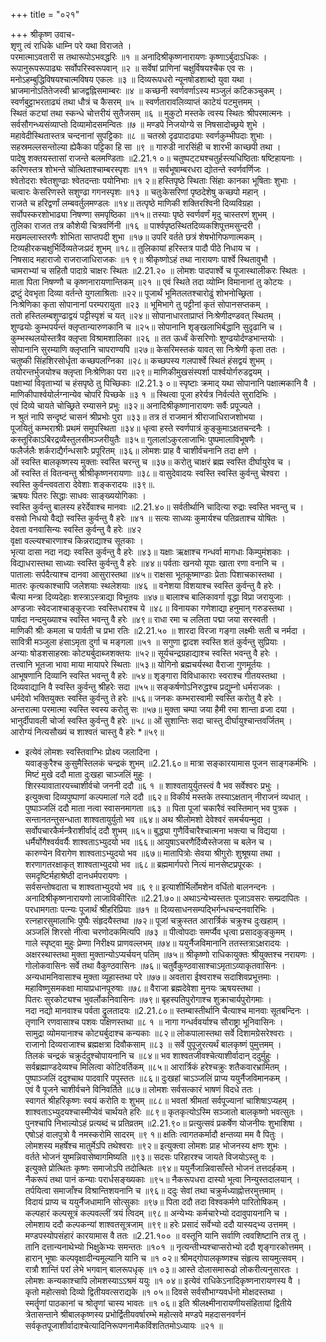 +++
title = "०२१"

+++
श्रीकृष्ण उवाच-  
शृणु त्वं राधिके धाम्नि परे यथा विराजते ।  
परमात्माऽवतारी स तथारूपोऽभवद्धरिः ॥१ ॥
अनादिश्रीकृष्णनारायणः कृष्णाऽर्बुदाऽधिकः ।  
रूपानुरूपरूपाढ्यः सर्वोपरिस्वरूपवान् ॥२ ॥
सर्वेषां प्राणिनां चक्षुर्विषयश्चैक एव सः ।  
मनोऽहम्बुद्धिविषयश्चात्मविषय एकलः ॥३ ॥
दिव्यरूपधरो न्यूनषोडशाब्दो युवा यथा ।  
भ्राजमानोऽतितेजस्वी भ्राजद्वह्निसमाम्बरः ॥४ ॥
कच्छनी स्वर्णवर्णाऽस्य मञ्जुलं कटिकञ्चुकम् ।  
स्वर्णबुट्टाभरताढ्यं तथा धौत्रं च कैसरम् ॥५ ॥
स्वर्णतारावलिव्याप्तं काटेयं पटमुत्तमम् ।  
स्थितं कट्यां तथा स्कन्धे चोत्तरीयं सुतैजसम् ॥६ ॥
मुकुटो मस्तके त्वस्य स्थितः श्रीपरमात्मनः ।  
सर्वसौगन्ध्यसंव्याप्तो दिव्यामोदसमन्वितः ॥७ ॥
मण्डपे निजयोग्ये स निषसादोच्छ्रये शुभे ।  
महावेदीस्थितास्तत्र चन्दनानां सुपट्टिकाः ॥८ ॥
चतस्रो दृढपादाढ्याः स्वर्णकुम्भीपदाः शुभाः ।  
सहस्रमल्लसन्तोल्या ह्येकैका पट्टिका हि सा ॥९ ॥
गारुडी नारसिंही च शारभी काच्छपी तथा ।  
पादेषु शक्तयस्तासां राजन्ते बलमण्डिताः ॥2.21.१ ०॥
चतुष्पट्ट्यश्चतुर्हस्त्यधिष्ठिताः षष्टिहायनाः ।  
करिणस्तत्र शोभन्ते चोत्थिताश्चाम्बरस्पृशः ॥११ ॥
सर्वभूषाम्बरधरा द्योतन्ते स्वर्णवर्णिजः ।  
श्वेतोदराः श्वेतशुण्ढाः श्वेतदन्ताः पयोनिभाः ॥१ २॥
हस्तिपृष्ठे स्थिताः सिंहाः कानका भूषिताः शुभाः ।  
चत्वारः केसरिणस्ते सशुण्ढा गगनस्पृशः ॥१३ ॥
चतुःकेसरिणां पृष्ठदेशेषु कच्छपो महान् ।  
राजते च हरिद्वर्णां लम्बवर्तुलमण्डलः ॥१४॥
तत्पृष्ठे माणिकी शक्तिरश्विनी दिव्यविग्रहा ।  
सर्वोपस्करशोभाढ्या निषण्णा समपृष्ठिका ॥१५॥
तस्याः पृष्ठे स्वर्णवर्णं मृदु चास्तरणं शुभम् ।  
तुलिका राजत तत्र कौशेयी चित्रवर्णिनी ॥१६ ॥
पार्श्वपृष्ठस्थितदिव्यकशिपूत्तमसुन्दरी ।  
मखमल्लास्तरणैः शोभिता साप्तपदी शुभा ॥१७॥
उपरि वर्तते छत्रं शेषभोगिफणात्मकम् ।  
टिव्यहीरकचक्षुर्भिर्दिव्यतेजःप्रदं शुभम् ॥१८॥
तुलिकायां हरिस्तत्र पादौ पीठे निधाय च ।  
निषसाद महाराजो राजराजाधिराजकः ॥१ ९॥
श्रीकृष्णोऽहं तथा नारायणः पार्श्वे स्थितावुभौ ।  
चामराभ्यां च सहितौ पादाग्रे चाक्षरः स्थितः ॥2.21.२० ॥
लोमशः पादपार्श्वे च पूजास्थालीकरः स्थितः ।  
माता पिता निषण्णौ च कृष्णनारायणान्तिकम् ॥२१ ॥
एवं स्थिते तदा व्योम्नि विमानानां तु कोटयः ।  
द्रष्टुं देवभृता दिव्या वर्तन्ते युगलाश्रिताः ॥२२॥
पूजार्थं भूमितलतश्चारोढुं शोभनोच्छ्रिता ।  
निःश्रेणिका कृता सोपानानां परम्परायुता ॥२३ ॥
भूमिभागे तु पट्टीनां कृतं सोपानसप्तकम् ।  
ततो हस्तिलम्बशुण्ढाद्वयं पट्टीस्पृशं च यत् ॥२४॥
सोपानाधारताप्राप्तं निःश्रेणीदण्डवत् स्थितम् ।  
शुण्ढयोः कुम्भपर्यन्तं क्लृप्तान्यारुणकानि च ॥२५॥
सोपानानि शृङ्खलाभिर्बद्धानि सुदृढानि च ।  
कुम्भस्थलयोस्तत्रैव क्लृप्ता विश्रामशालिका ॥२६ ॥
तत ऊर्ध्वं केसरिणोः शुण्ढयोर्दण्डभान्तयोः ।  
सोपानानि सुरम्याणि क्लृप्तानि चापराण्यपि ॥२७॥
केसरिमस्तकं यावत् सा निःश्रेणी कृता ततः ।  
चतुष्की सिंहशिरसोर्धृता कच्छपलग्निका ॥२८॥
कच्छपस्य गलपार्श्वे स्थितं हंसद्वयं शुभम् ।  
तयोरन्तर्भुजयोश्च क्लृप्ता निःश्रेणिका परा ॥२९॥
माणिकीमुखसंस्पर्शा पार्श्वयोर्गरुडद्वयम् ।  
पक्षाभ्यां विवृताभ्यां च हंसपृष्ठे तु पिच्छिकाः ॥2.21.३ ०॥
स्पृष्टाः क्रमाद् यथा सोपानानि पक्षात्मकानि वै ।  
माणिकीपार्श्वयोर्लग्नान्येव चोपरि पिच्छके ॥३ १ ॥
स्थित्वा पूजा हरेर्यत्र निर्वर्त्यते सुरादिभिः ।  
एवं दिव्ये चायते चोच्छ्रिते रम्यासने प्रभुः ॥३२॥
अनादिश्रीकृष्णानारायणः सर्वैः प्रपूज्यते ।  
न श्रुतं नापि सन्दृष्टं चासनं श्रीप्रभोः पुरा ॥३३॥
तत्र तं राजमानं श्रीराजाधिराजशोभया ।  
पूजयितुं कम्भराश्रीः प्रथमं समुपस्थिता ॥३४॥
धृत्वा हस्ते स्वर्णपात्रं कुङ्कुमाऽक्षतचन्दनैः ।  
कस्तूरिकाऽबिरद्रव्यैस्तुलसीमञ्जरीयुतैः ॥३५॥
गुलालांऽकुरलाजाभिः पुष्पमालाविभूषणैः ।  
फलैर्जलैः शर्कराद्यैर्गन्धसारैः प्रपूरितम् ॥३६॥
लोमशः प्राह वै चाशीर्वचनानि तदा क्षणे ।  
ओं स्वस्ति बालकृष्णस्य मुक्ताः स्वस्ति चरन्तु च ॥३७॥
करोतु चाक्षरं ब्रह्म स्वस्ति दीर्घायुरेव च ।  
ओं स्वस्ति तं वितन्वन्तु श्रीश्रीकृष्णनरायणाः ॥३८॥
वासुदेवादयः स्वस्ति स्वस्ति कुर्वन्तु चेश्वरा ।  
स्वस्ति कुर्वन्त्ववतारा देवेशाः शङ्करादयः ॥३९॥.  
ऋषयः पितरः सिद्धाः साधवः साङ्ख्ययोगिकाः ।  
स्वस्ति कुर्वन्तु बालस्य हरेर्देवाश्च मानवाः ॥2.21.४०॥
सर्वतीर्थानि चादित्या रुद्राः स्वस्ति भवन्तु च ।  
वसवो निधयो वैद्यो स्वस्ति कुर्वन्तु वै हरेः ॥४१ ॥
सत्यः साध्व्यः कुमार्यश्च पतिव्रताश्च योषितः ।  
देवता वनवासिन्यः स्वस्ति कुर्वन्तु वै हरेः ॥४२  
वृक्षा वल्ल्यश्चारणाश्च किन्नराद्याश्च सूतकाः ।  
भृत्या दासा नदा नद्यः स्वस्ति कुर्वन्तु वै हरेः ॥४३॥
यक्षाः ऋक्षाश्च गन्धर्वा मागधाः किम्पुमंशकाः ।  
विद्याधरास्तथा साध्याः स्वस्ति कुर्वन्तु वै हरेः ॥४४॥
पर्वताः खनयो यूपाः खाता रणा वनानि च ।  
पातालाः सर्पदैत्याश्च दानवा आसुरास्तथा ॥४५॥
राक्षसा भूतकूष्माण्डाः प्रेताः पिशाचकास्तथा ।  
मातरः कृत्यकाश्चापि जलेशयाः स्थलेशयाः ॥४६ ॥
वनेशया विशयाश्च स्वस्ति कुर्वन्तु वै हरेः ।  
चैत्या मन्त्रा दिव्यदेहाः शस्त्राऽस्त्राद्या विभूतयः ॥४७॥
बालाश्च बालिकावर्गा वृद्धा विप्रा जरायुजाः ।  
अण्डजाः स्वेदजाश्चाङ्कुरजाः स्वस्तिधराश्च ये ॥४८॥
विनायका गणेशाद्या हनुमान् गरुडस्तथा ।  
पार्षदा नन्दमुख्याश्च स्वस्ति भवन्तु वै हरेः ॥४९॥
राधा रमा च ललिता पद्मा जया सरस्वती ।  
माणिकी श्रीः कमला च पार्वती च प्रभा रतिः ॥2.21.५० ॥
शारदा विरजा गङ्गा लक्ष्मीः सती च नर्मदा ।  
सावित्री मञ्जुला हंसाऽमृता दुर्गा च मङ्गला ॥५१ ॥
सगुणा द्वादश स्वस्ति शतं कुर्वन्तु सुप्रियाः ।  
अन्याः षोडशसाहस्राः कोट्यर्बुदाब्जशक्तयः ॥५२॥
सूर्यचन्द्रग्रहाद्याश्च स्वस्ति भवन्तु वै हरेः ।  
तत्त्वानि भूतजा भावा माया मायापरे स्थिताः ॥५३॥
योगिनो ब्रह्मचर्यस्था वैराजा गुणमूर्तयः ।  
आभूषणानि दिव्यानि स्वस्ति भवन्तु वै हरेः ॥५४॥
शृङ्गारा विविधाकाराः स्वराश्च गीतयस्तथा ।  
दिव्यवाद्यानि वै स्वस्ति कुर्वन्तु श्रीहरेः सदा ॥५५॥
सङ्कर्षणोऽनिरुद्धश्च प्रद्युम्नो धर्मराजकः ।  
धर्मदेवो भक्तियुक्तः स्वस्ति कुर्वन्तु ते हरेः ॥५६॥
जनकः कम्भरास्वामी स्वस्ति करोतु वै हरेः ।  
अन्तरात्मा परमात्मा स्वस्ति स्वस्य करोतु सः ॥५७॥
मुक्ता चम्पा जया हैमी रमा शान्ता व्रजा दया ।  
भानुर्दीपावली चोर्जा स्वस्ति कुर्वन्तु वै हरेः ॥५८॥
ओं सुशान्तिः सदा चास्तु दीर्घायुश्चान्तवर्जितम् ।  
आरोग्यं नित्यसौख्यं च शाश्वतं चास्तु वै हरेः *॥५९॥
* इत्येवं लोमशः स्वस्तिवाग्भिः प्रोक्ष्य जलादिना ।  
यवाङ्कुरैश्च कुसुमैस्तिलकं चन्द्रकं शुभम् ॥2.21.६०॥
मात्रा सङ्कारयामास पूजन साङ्गकर्मभिः ।  
मिष्टं मुखे ददौ माता दुःखहा चाञ्जलिं मुहुः ।  
शिरस्यावातारयच्चाशीर्वचो जननी ददौ ॥६ १ ॥
शाश्वतायुर्युतस्त्वं वै भव सर्वेश्वरः प्रभुः ।  
इत्युक्त्वा दिव्यपुष्पाणां कल्पमालां गले ददौ ॥६२॥
विकीर्य मस्तके तस्याऽक्षतान् नीराजनं व्यधात् ।  
पुष्पाञ्जलिं ददौ माता नत्वा स्वासनमागता ॥६३ ॥
पिता पूजां चकारैवं स्वस्तिमान् भव पुत्रक ।  
सन्तानतन्तुसन्धाता शाश्वतायुर्युतो भव ॥६४॥
अथ श्रीलोमशो देवेश्वरं समर्चयन्मुदा ।  
सर्वोपचारकैर्मन्त्रैराशीर्वाद्ं ददौ शुभम् ॥६५॥
बुद्ध्या गुणैर्विचारैश्चात्मना भक्त्या च विद्यया ।  
धर्मैर्योगैश्वर्यवर्यैः शाश्वताऽभ्युदयो भव ॥६६॥
आयुषाऽचरणैर्दिव्यैस्तेजसा च बलेन च ।  
कारुण्येन विरागेण शाश्वताऽभ्युदयो भव ॥६७॥
मातापित्रोः सेवया श्रीगुरोः शुश्रूषया तथा ।  
शरणागतरक्षाकृत् शाश्वताभ्युदयो भव ॥६८॥
ब्रह्ममार्गपरो नित्यं मानसेष्टप्रपूरकः ।  
समदृष्टिर्महाश्रेष्ठी दानधर्मपरायणः ।  
सर्वसन्तोषदाता च शाश्वताभ्युदयो भव ॥६ ९॥
इत्याशीर्भिर्लोमशेन वर्धितो बालनन्दनः ।  
अनादिश्रीकृष्णनारायणो लाजाविकीरितः ॥2.21.७०॥
अथाऽन्येभ्यस्ततः पूजाऽवसरः सम्प्रदापितः ।  
परधामगताः पत्न्यः पूजार्थं श्रीहरिप्रियाः ॥७१ ॥
दिव्यसाधनसम्पद्भिर्गन्धचन्दनवारिभिः ।  
रत्नहारसुमालाभिः पुष्पैः संहृदयैस्तथा ॥७२॥
पूजां चक्रुस्तत आरार्त्रिकं चक्रुश्च दुःखहाम् ।  
अञ्जलिं शिरसो नीत्वा चरणोदकमित्यपि ॥७३ ॥
पीत्वोपदाः समर्प्यैव धृत्वा प्रसादकुङ्कुमम् ।  
गाले स्पृष्ट्वा मुहुः प्रेम्णा निरीक्ष्य प्राणवल्लभम् ॥७४॥
ययुर्नैजविमानानि ततस्तत्राऽक्षरादयः ।  
अक्षरस्थास्तथा मुक्ता मुक्तान्योऽप्यर्चयन् पतिम् ॥७५॥
श्रीकृष्णो राधिकायुक्तः श्रीयुक्तश्च नरायणः ।  
गोलोकवासिनः सर्वे तथा वैकुण्ठवासिनः ॥७६॥
चतुर्वैकुण्ठवासाश्चाऽमृताऽव्याकृतवासिनः ।  
अन्यधामनिवासाश्च मुक्ता व्यूहास्तथा परे ॥७७॥
अवतारा ईश्वराश्च सदाशिवप्रभूत्तमाः ।  
महाविष्णुसमकक्षा मायाप्रधानपूरुषाः ॥७८॥
वैराजा ब्रह्मदेवेशा मुनयः ऋषयस्तथा ।  
पितरः सुरकोट्यश्च भुवर्लोकनिवासिनः ॥७९॥
बृहस्पतिपुरोगाश्च शुक्राचार्यपुरोगमाः ।  
नदा नद्यो मानवाश्च पर्वता द्रुलतादयः ॥2.21.८०॥
स्तम्बास्तीर्थानि चैत्याश्च मानवाः सूतबन्दिनः ।  
तृणानि रणवासाश्च पशवः पक्षिणस्तथा ॥८ १ ॥
नागा गन्धर्ववर्याश्च सौराष्ट्रा भूनिवासिनः ।  
सामुद्रा व्योमयानाश्च कोट्यर्बुदाश्च कन्यकाः ॥८२॥
लोकपालास्तथा सर्वे दिशामग्रेसरेश्वराः ।  
राजानो दिव्यराजाश्च ब्रह्मक्षत्रा दिवौकसाम् ॥८३ ॥
सर्वे पुपूजुरत्यर्थं बालकृष्णं पुमुत्तमम् ।  
तिलकं चन्द्रकं चक्रुर्ददुश्चोपायनानि च ॥८४॥
भव शाश्वतजीवश्चेत्याशीर्वादान् ददुर्मुहुः ।  
सर्वब्रह्माण्डदेव्यश्च मिलित्वा कोटिवर्तिकम् ॥८५॥
आरार्त्रिकं हरेश्चक्रुः शतैकवारभ्रामितम् ।  
पुष्पाञ्जलिं ददुश्चाथ पादवारि पपुस्ततः ॥८६॥
दुःखहां चाऽञ्जलिं प्राप्य ययुर्नैजविमानकम् ।  
एवं वै पूजने चाशीर्वचने विनिवर्तिते ॥८७॥
लोमशः सर्वसत्कारं भाषणं विदधे ततः ।  
स्वागतं श्रीहरिकृष्णः स्वयं करोति वः शुभम् ॥८८॥
भवतां श्रीमतां सर्वपूज्यानां चाशिषाऽप्यहम् ।  
शाश्वताऽभ्युदयश्चास्मीप्येवं चार्थयते हरिः ॥८९॥
कृतकृत्योऽस्मि सञ्जातो बालकृष्णो भवत्सुतः ।  
पुनश्चापि निभाल्योऽहं प्रत्यब्दं च प्रतिव्रतम् ॥2.21.९०॥
प्रत्युत्सवं प्रकर्षेण योजनीयः शुभाशिषा ।  
एषोऽहं वालपुत्रो वै नमस्करोमि सादरम् ॥९ १॥
क्षतिः त्वागतकर्मादौ क्षन्तव्या मम वै पितुः ।  
लोमशस्य महर्षेश्च मातुर्मेऽपि तथेश्वराः ॥९२॥
इत्युक्त्वा लोमशः प्राह भोजनस्य क्षणः शुभः ।  
वर्तते भोजनं युष्मन्निवासेष्वागमिष्यति ॥९३॥
सदसः परिहारश्च जायते विजयोऽस्तु वः ।  
इत्युक्ते प्रोत्थितः कृष्णः समाजोऽपि तदोत्थितः ॥९४॥
ययुर्नैजान्निवासाँस्ते भोजनं तत्तदर्हकम् ।  
नैकरूपं तथा पानं कन्याः परार्धसङ्ख्यकाः ॥९५॥
नैकरूपधरा दास्यो भूत्वा निन्युस्तदालयान् ।  
तर्पयित्वा समाजाँश्च विश्रान्तिशयनानि च ॥९६॥
ददुः सेवां तथा चक्रुर्मध्याह्नोत्तरमुत्तमाम् ।  
विदायं प्राप्य च ययुर्नैजधामानि सोत्सुकाः ॥९७॥
पिता ददौ तदा विश्वकर्मणे पारितोषिकम् ।  
कल्पहारं कल्पसूत्रं कल्पवल्लीं त्रयं त्विदम् ॥९८॥
अन्येभ्यः कर्मचारेभ्यो ददावुपायनानि च ।  
लोमशाय ददौ कल्पकन्यां शाश्वतसूत्रजाम् ॥९९॥
हरेः प्रसादं सर्वेभ्यो ददौ यास्यद्भ्य उत्तमम् ।  
मण्डपस्योपसंहारं कारयामास वै ततः ॥2.21.१०० ॥
वस्तूनि यानि सर्वाणि त्ववशिष्टानि तत्र तु ।  
तानि दत्तान्यनाथेभ्यो भिक्षुकेभ्यः समन्ततः ॥१०१ ॥
नृत्यन्तीभ्यश्चाप्सरोभ्यो ददौ शृङ्गारकोत्तमम् ।  
हारान् भूषाः कल्पवृक्षादीन्यमूल्यानि यानि च ॥१ ०२॥
श्रीमद्गोपालकृष्णश्च संहृत्य सायमुत्सवम् ।  
रात्रौ शान्तिं परां लेभे भगवान् बालरूपधृक् ॥१ ०३॥
आस्ते दोलासमारूढो लोकरीत्यनुसारतः ।  
लोमशः कन्यकाश्चापि लोमशस्याऽऽश्रमं ययुः ॥१ ०४॥
इत्येवं राधिकेऽनादिकृष्णनारायणस्य वै ।  
कृतो महोत्सवो दिव्यो द्वितीयवत्सराद्यके ॥१ ०५॥
दिवसे सर्वसौभाग्यवर्धनो मोक्षदस्तथा ।  
स्मर्तॄणां पाठकानां च श्रोतॄणां चास्य भावतः ॥१ ०६॥
इति श्रीलक्ष्मीनारायणीयसंहितायां द्वितीये त्रेतासन्ताने श्रीबालकृष्णस्य प्रभोर्द्वितीयवर्षारम्भे महोत्सवे मण्डपे महदासनवर्णनं सर्वकृतपूजाशीर्वादाश्चेत्यादिनिरूपणनामैकविंशतितमोऽध्यायः ॥२१ ॥
    
